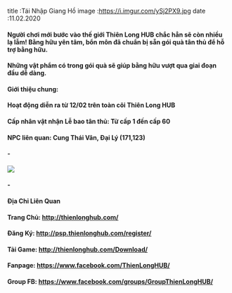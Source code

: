 title :Tái Nhập Giang Hồ
image :https://i.imgur.com/ySj2PX9.jpg
date  :11.02.2020

#### Người chơi mới bước vào thế giới Thiên Long HUB chắc hẳn sẽ còn nhiều lạ lẫm! Bằng hữu yên tâm, bổn môn đã chuẩn bị sẵn gói quà tân thủ để hỗ trợ bằng hữu.
#### Những vật phẩm có trong gói quà sẽ giúp bằng hữu vượt qua giai đoạn đầu dễ dàng.

#### Giới thiệu chung:
#### Hoạt động diễn ra từ 12/02 trên toàn cõi Thiên Long HUB
#### Cấp nhân vật nhận Lễ bao tân thủ: Từ cấp 1 đến cấp 60
#### NPC liên quan: Cung Thái Vân, Đại Lý (171,123)
#### -
![](https://i.imgur.com/1j793HX.png)
#### -
#### Địa Chỉ Liên Quan
#### Trang Chủ: http://thienlonghub.com/
#### Đăng Ký: http://psp.thienlonghub.com/register/
#### Tải Game: http://thienlonghub.com/Download/
#### Fanpage: https://www.facebook.com/ThienLongHUB/
#### Group FB: https://www.facebook.com/groups/GroupThienLongHUB/
